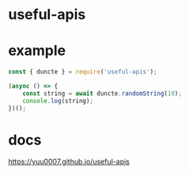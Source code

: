 # useful-apis

# example
```js
const { duncte } = require('useful-apis');

(async () => {
	const string = await duncte.randomString(10);
	console.log(string);
})();
```

# docs
https://yuu0007.github.io/useful-apis